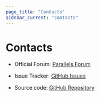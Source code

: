 ```yaml
---
page_title: "Contacts"
sidebar_current: "contacts"
---
```


# Contacts

- Official Forum: [Parallels Forum](http://forum.parallels.com/forumdisplay.php?737)

- Issue Tracker: [GitHub Issues](https://github.com/Parallels/vagrant-parallels/issues)

- Source code: [GitHub Repository](https://github.com/Parallels/vagrant-parallels)